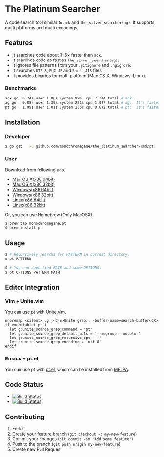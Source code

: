 # The Platinum Searcher

A code search tool similar to `ack` and `the_silver_searcher(ag)`. It supports multi platforms and multi encodings.

## Features

- It searches code about 3–5× faster than `ack`.
- It searches code as fast as `the_silver_searcher(ag)`.
- It ignores file patterns from your `.gitignore` and `.hgignore`.
- It searches `UTF-8`, `EUC-JP` and `Shift_JIS` files.
- It provides binaries for multi platform (Mac OS X, Windows, Linux).

### Benchmarks

```sh
ack go  6.24s user 1.06s system 99%  cpu 7.304 total # ack:
ag go   0.88s user 1.39s system 221% cpu 1.027 total # ag:  It's faster than ack
pt go   1.09s user 1.01s system 235% cpu 0.892 total # pt:  It's faster than ag!!
```

## Installation

### Developer

```sh
$ go get   -u github.com/monochromegane/the_platinum_searcher/cmd/pt
```

### User

Download from following urls.

- [Mac OS X(x86 64bit)](https://drone.io/github.com/monochromegane/the_platinum_searcher/files/artifacts/bin/darwin_amd64/pt)
- [Mac OS X(x86 32bit)](https://drone.io/github.com/monochromegane/the_platinum_searcher/files/artifacts/bin/darwin_i386/pt)
- [Windows(x86 64bit)](https://drone.io/github.com/monochromegane/the_platinum_searcher/files/artifacts/bin/windows_amd64/pt.exe)
- [Windows(x86 32bit)](https://drone.io/github.com/monochromegane/the_platinum_searcher/files/artifacts/bin/windows_i386/pt.exe)
- [Linux(x86 64bit)](https://drone.io/github.com/monochromegane/the_platinum_searcher/files/artifacts/bin/linux_amd64/pt)
- [Linux(x86 32bit)](https://drone.io/github.com/monochromegane/the_platinum_searcher/files/artifacts/bin/linux_i386/pt)

Or, you can use Homebrew (Only MacOSX).

```sh
$ brew tap monochromegane/pt
$ brew install pt
```

## Usage

```sh
$ # Recursively searchs for PATTERN in current directory.
$ pt PATTERN

$ # You can specified PATH and some OPTIONS.
$ pt OPTIONS PATTERN PATH
```

## Editor Integration

### Vim + Unite.vim

You can use pt with [Unite.vim](https://github.com/Shougo/unite.vim).

```vim
nnoremap <silent> ,g :<C-u>Unite grep:. -buffer-name=search-buffer<CR>
if executable('pt')
  let g:unite_source_grep_command = 'pt'
  let g:unite_source_grep_default_opts = '--nogroup --nocolor'
  let g:unite_source_grep_recursive_opt = ''
  let g:unite_source_grep_encoding = 'utf-8'
endif
```

### Emacs + pt.el

You can use pt with [pt.el](https://github.com/bling/pt.el), which can be installed from [MELPA](http://melpa.milkbox.net/).

## Code Status

- [![Build Status](https://travis-ci.org/monochromegane/the_platinum_searcher.png?branch=master)](https://travis-ci.org/monochromegane/the_platinum_searcher)
- [![Build Status](https://drone.io/github.com/monochromegane/the_platinum_searcher/status.png)](https://drone.io/github.com/monochromegane/the_platinum_searcher/latest)

## Contributing

1. Fork it
2. Create your feature branch (`git checkout -b my-new-feature`)
3. Commit your changes (`git commit -am 'Add some feature'`)
4. Push to the branch (`git push origin my-new-feature`)
5. Create new Pull Request

